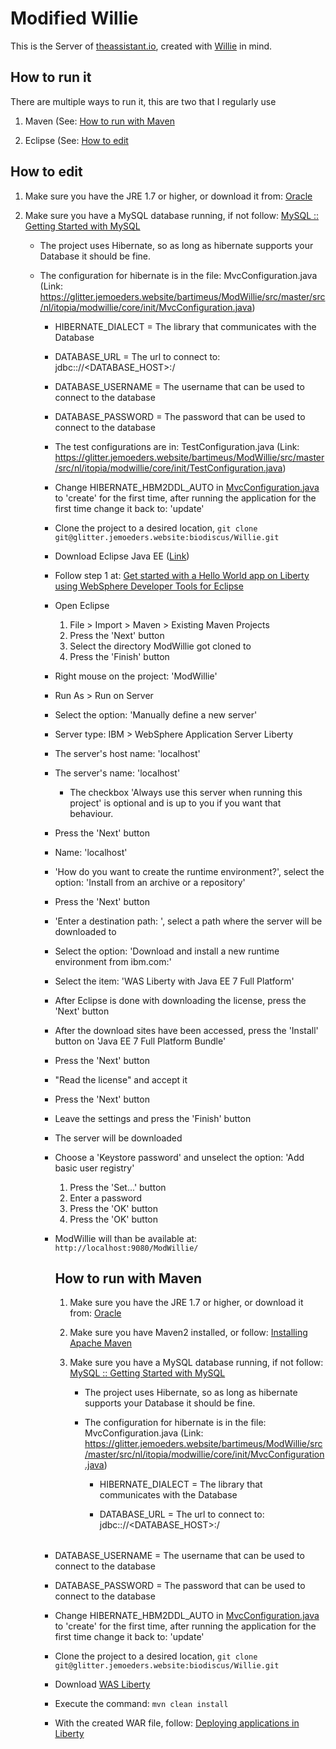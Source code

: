 # Modified Willie
This is the Server of [theassistant.io](https://theassistant.io), created with [Willie](https://glitter.jemoeders.website/biodiscus/Willie) in mind. 


## How to run it
There are multiple ways to run it, this are two that I regularly use

1) Maven (See: [How to run with Maven](#how-to-run-with-maven)

2) Eclipse (See: [How to edit](#how-to-edit)

## How to edit
1) Make sure you have the JRE 1.7 or higher, or download it from: [Oracle](http://www.oracle.com/technetwork/java/javase/downloads/jre8-downloads-2133155.html)

2) Make sure you have a MySQL database running, if not follow: [MySQL :: Getting Started with MySQL](http://dev.mysql.com/doc/mysql-getting-started/en/)

    * The project uses Hibernate, so as long as hibernate supports your Database it should be fine.
    
    * The configuration for hibernate is in the file: MvcConfiguration.java (Link: https://glitter.jemoeders.website/bartimeus/ModWillie/src/master/src/nl/itopia/modwillie/core/init/MvcConfiguration.java)
    
        * HIBERNATE_DIALECT = The library that communicates with the Database
        
        * DATABASE_URL = The url to connect to: jdbc:<DATABASE>://<DATABASE_HOST>:<PORT>/<TABLE>
        
        * DATABASE_USERNAME = The username that can be used to connect to the database
        
        * DATABASE_PASSWORD = The password that can be used to connect to the database
    * The test configurations are in: TestConfiguration.java (Link: https://glitter.jemoeders.website/bartimeus/ModWillie/src/master/src/nl/itopia/modwillie/core/init/TestConfiguration.java)
        
3) Change HIBERNATE_HBM2DDL_AUTO  in [MvcConfiguration.java](https://glitter.jemoeders.website/bartimeus/ModWillie/src/master/src/nl/itopia/modwillie/core/init/MvcConfiguration.java) to 'create' for the first time, after running the application for the first time change it back to: 'update'

4) Clone the project to a desired location, 
```git clone git@glitter.jemoeders.website:biodiscus/Willie.git```

5) Download Eclipse Java EE ([Link](http://www.eclipse.org/downloads/packages/eclipse-ide-java-ee-developers/keplersr2))

6) Follow step 1 at: [Get started with a Hello World app on Liberty using WebSphere Developer Tools for Eclipse](https://developer.ibm.com/wasdev/docs/developing-applications-wdt-liberty-profile/)

7) Open Eclipse
    1) File > Import > Maven > Existing Maven Projects
    2) Press the 'Next' button
    3) Select the directory ModWillie got cloned to
    4) Press the 'Finish' button
    
8) Right mouse on the project: 'ModWillie'

9) Run As > Run on Server

10) Select the option: 'Manually define a new server'

11) Server type: IBM > WebSphere Application Server Liberty

12) The server's host name: 'localhost'

13) The server's name: 'localhost'

    * The checkbox 'Always use this server when running this project' is optional and is up to you if you want that behaviour.
    
14) Press the 'Next' button

15) Name: 'localhost'

16) 'How do you want to create the runtime environment?', select the option: 'Install from an archive or a repository'

17) Press the 'Next' button

18) 'Enter a destination path: ', select a path where the server will be downloaded to

19) Select the option: 'Download and install a new runtime environment from ibm.com:'

20) Select the item: 'WAS Liberty with Java EE 7 Full Platform' 

21) After Eclipse is done with downloading the license, press the 'Next' button

22) After the download sites have been accessed, press the 'Install' button on 'Java EE 7 Full Platform Bundle'

23) Press the 'Next' button

24) "Read the license" and accept it

25) Press the 'Next' button

26) Leave the settings and press the 'Finish' button

27) The server will be downloaded

28) Choose a 'Keystore password' and unselect the option: 'Add basic user registry'
    1) Press the 'Set...' button
    2) Enter a password
    3) Press the 'OK' button
    4) Press the 'OK' button
    
29) ModWillie will than be available at: ```http://localhost:9080/ModWillie/```

## How to run with Maven
1) Make sure you have the JRE 1.7 or higher, or download it from: [Oracle](http://www.oracle.com/technetwork/java/javase/downloads/jre8-downloads-2133155.html)

2) Make sure you have Maven2 installed, or follow: [Installing Apache Maven](http://maven.apache.org/install.html)

3) Make sure you have a MySQL database running, if not follow: [MySQL :: Getting Started with MySQL](http://dev.mysql.com/doc/mysql-getting-started/en/)

    * The project uses Hibernate, so as long as hibernate supports your Database it should be fine.
    
    * The configuration for hibernate is in the file: MvcConfiguration.java (Link: https://glitter.jemoeders.website/bartimeus/ModWillie/src/master/src/nl/itopia/modwillie/core/init/MvcConfiguration.java)
    
        * HIBERNATE_DIALECT = The library that communicates with the Database
        
        * DATABASE_URL = The url to connect to: jdbc:<DATABASE>://<DATABASE_HOST>:<PORT>/<TABLE>
        
        * DATABASE_USERNAME = The username that can be used to connect to the database
        
        * DATABASE_PASSWORD = The password that can be used to connect to the database
        
4) Change HIBERNATE_HBM2DDL_AUTO  in [MvcConfiguration.java](https://glitter.jemoeders.website/bartimeus/ModWillie/src/master/src/nl/itopia/modwillie/core/init/MvcConfiguration.java) to 'create' for the first time, after running the application for the first time change it back to: 'update'

5) Clone the project to a desired location, 
```git clone git@glitter.jemoeders.website:biodiscus/Willie.git```

6) Download [WAS Liberty](https://developer.ibm.com/wasdev/downloads/liberty-profile-using-non-eclipse-environments/)

7) Execute the command: ```mvn clean install```

8) With the created WAR file, follow: [Deploying applications in Liberty](http://www.ibm.com/support/knowledgecenter/SS7K4U_liberty/com.ibm.websphere.wlp.zseries.doc/ae/twlp_dep.html)